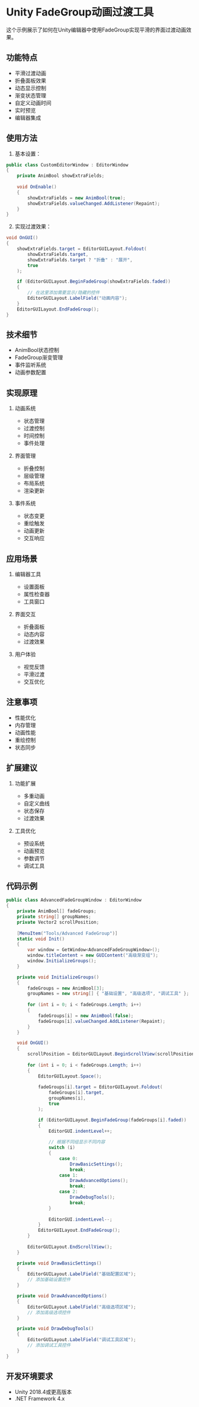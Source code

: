 # Unity FadeGroup动画过渡工具

这个示例展示了如何在Unity编辑器中使用FadeGroup实现平滑的界面过渡动画效果。

## 功能特点

- 平滑过渡动画
- 折叠面板效果
- 动态显示控制
- 渐变状态管理
- 自定义动画时间
- 实时预览
- 编辑器集成

## 使用方法

1. 基本设置：
```csharp
public class CustomEditorWindow : EditorWindow
{
    private AnimBool showExtraFields;
    
    void OnEnable()
    {
        showExtraFields = new AnimBool(true);
        showExtraFields.valueChanged.AddListener(Repaint);
    }
}
```

2. 实现过渡效果：
```csharp
void OnGUI()
{
    showExtraFields.target = EditorGUILayout.Foldout(
        showExtraFields.target, 
        showExtraFields.target ? "折叠" : "展开", 
        true
    );

    if (EditorGUILayout.BeginFadeGroup(showExtraFields.faded))
    {
        // 在这里添加需要显示/隐藏的控件
        EditorGUILayout.LabelField("动画内容");
    }
    EditorGUILayout.EndFadeGroup();
}
```

## 技术细节

- AnimBool状态控制
- FadeGroup渐变管理
- 事件监听系统
- 动画参数配置

## 实现原理

1. 动画系统
   - 状态管理
   - 过渡控制
   - 时间控制
   - 事件处理

2. 界面管理
   - 折叠控制
   - 层级管理
   - 布局系统
   - 渲染更新

3. 事件系统
   - 状态变更
   - 重绘触发
   - 动画更新
   - 交互响应

## 应用场景

1. 编辑器工具
   - 设置面板
   - 属性检查器
   - 工具窗口
   
2. 界面交互
   - 折叠面板
   - 动态内容
   - 过渡效果
   
3. 用户体验
   - 视觉反馈
   - 平滑过渡
   - 交互优化

## 注意事项

- 性能优化
- 内存管理
- 动画性能
- 重绘控制
- 状态同步

## 扩展建议

1. 功能扩展
   - 多重动画
   - 自定义曲线
   - 状态保存
   - 过渡效果

2. 工具优化
   - 预设系统
   - 动画预览
   - 参数调节
   - 调试工具

## 代码示例

```csharp
public class AdvancedFadeGroupWindow : EditorWindow
{
    private AnimBool[] fadeGroups;
    private string[] groupNames;
    private Vector2 scrollPosition;
    
    [MenuItem("Tools/Advanced FadeGroup")]
    static void Init()
    {
        var window = GetWindow<AdvancedFadeGroupWindow>();
        window.titleContent = new GUIContent("高级渐变组");
        window.InitializeGroups();
    }

    private void InitializeGroups()
    {
        fadeGroups = new AnimBool[3];
        groupNames = new string[] { "基础设置", "高级选项", "调试工具" };
        
        for (int i = 0; i < fadeGroups.Length; i++)
        {
            fadeGroups[i] = new AnimBool(false);
            fadeGroups[i].valueChanged.AddListener(Repaint);
        }
    }

    void OnGUI()
    {
        scrollPosition = EditorGUILayout.BeginScrollView(scrollPosition);
        
        for (int i = 0; i < fadeGroups.Length; i++)
        {
            EditorGUILayout.Space();
            
            fadeGroups[i].target = EditorGUILayout.Foldout(
                fadeGroups[i].target, 
                groupNames[i], 
                true
            );

            if (EditorGUILayout.BeginFadeGroup(fadeGroups[i].faded))
            {
                EditorGUI.indentLevel++;
                
                // 根据不同组显示不同内容
                switch (i)
                {
                    case 0:
                        DrawBasicSettings();
                        break;
                    case 1:
                        DrawAdvancedOptions();
                        break;
                    case 2:
                        DrawDebugTools();
                        break;
                }
                
                EditorGUI.indentLevel--;
            }
            EditorGUILayout.EndFadeGroup();
        }
        
        EditorGUILayout.EndScrollView();
    }

    private void DrawBasicSettings()
    {
        EditorGUILayout.LabelField("基础配置区域");
        // 添加基础设置控件
    }

    private void DrawAdvancedOptions()
    {
        EditorGUILayout.LabelField("高级选项区域");
        // 添加高级选项控件
    }

    private void DrawDebugTools()
    {
        EditorGUILayout.LabelField("调试工具区域");
        // 添加调试工具控件
    }
}
```

## 开发环境要求

- Unity 2018.4或更高版本
- .NET Framework 4.x 